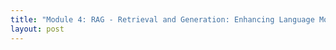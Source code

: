```yaml
---
title: "Module 4: RAG - Retrieval and Generation: Enhancing Language Models with Context-Aware Retrieval and Generation"
layout: post
--- 
```


